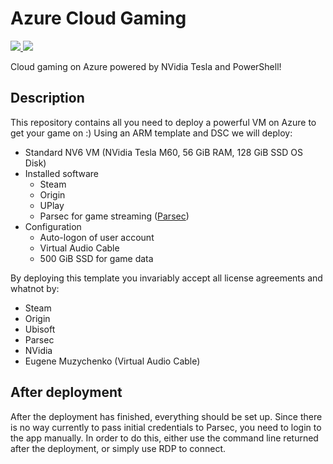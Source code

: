 # Azure Cloud Gaming

<a href="https://portal.azure.com/#create/Microsoft.Template/uri/https%3A%2F%2Fraw.githubusercontent.com%2Flkischler%2FAzureCloudGaming%2Fmimir%2Fazuredeploy.json" target="_blank">
    <img src="http://azuredeploy.net/deploybutton.png"/>
</a>
<a href="http://armviz.io/#/?load=https%3A%2F%2Fraw.githubusercontent.com%2Flkischler%2FAzureCloudGaming%2Fmimir%2Fazuredeploy.json" target="_blank">
    <img src="http://armviz.io/visualizebutton.png"/>
</a>

Cloud gaming on Azure powered by NVidia Tesla and PowerShell!

## Description

This repository contains all you need to deploy a powerful VM on Azure to get your game on :) Using an ARM template and DSC we will deploy:

- Standard NV6 VM (NVidia Tesla M60, 56 GiB RAM, 128 GiB SSD OS Disk)
- Installed software
  - Steam
  - Origin
  - UPlay
  - Parsec for game streaming ([Parsec](https://parsecgaming.com/))
- Configuration
  - Auto-logon of user account
  - Virtual Audio Cable
  - 500 GiB SSD for game data

By deploying this template you invariably accept all license agreements and whatnot by:

- Steam
- Origin
- Ubisoft
- Parsec
- NVidia
- Eugene Muzychenko (Virtual Audio Cable)

## After deployment

After the deployment has finished, everything should be set up. Since there is no way currently to pass initial credentials to Parsec, you need to login to the app manually. In order to do this, either use the command line returned after the deployment, or simply use RDP to connect.
